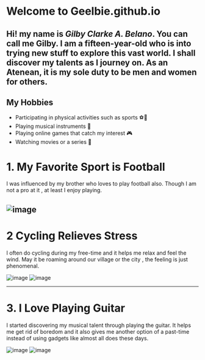 # Welcome to Geelbie.github.io

Hi! my name is *Gilby Clarke A. Belano*. You can call me Gilby. I am a fifteen-year-old who is into trying new stuff to explore this vast world.
I shall discover my talents as I journey on. As an Atenean, it is my sole duty to be men and women for others.
---

## My Hobbies
- Participating in physical activities such as sports ⚽💪
- Playing musical instruments 🎵
- Playing online games that catch my interest 🎮
- Watching movies or a series 🍿

# 1. My Favorite Sport is Football

I was influenced by my brother who loves to play football also. Though I am not a pro at it , at least I enjoy playing.

![image](https://user-images.githubusercontent.com/118235555/203199951-16cb8146-e181-443b-af1e-2dc40ae97911.png)
---

# 2 Cycling Relieves Stress

I often do cycling during my free-time and it helps me relax and feel the wind. May it be roaming around our village or the city , the feeling is just phenomenal.

![image](https://user-images.githubusercontent.com/118235555/203202633-3add533c-91c5-41d2-86c8-991dc4dc823b.png) ![image](https://user-images.githubusercontent.com/118235555/203202916-3a7a7fe8-0026-4596-ba88-b0ccc01348a5.png)

---

# 3. I Love Playing Guitar

I started discovering my musical talent through playing the guitar. It helps me get rid of boredom and it also gives me another option of a past-time instead of using gadgets like almost all does these days.

![image](https://user-images.githubusercontent.com/118235555/203201405-46f54fa4-d572-4481-91fd-b28084504b27.png) ![image](https://user-images.githubusercontent.com/118235555/203201488-5a5fc36e-6335-4aec-b391-5e86b5de6250.png)








